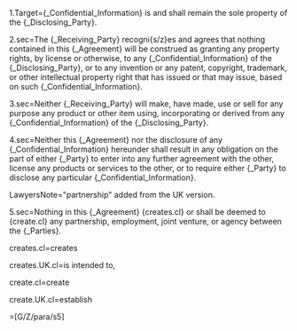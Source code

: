 1.Target={_Confidential_Information} is and shall remain the sole property of the {_Disclosing_Party}.

2.sec=The {_Receiving_Party} recogni{s/z}es and agrees that nothing contained in this {_Agreement} will be construed as granting any property rights, by license or otherwise, to any {_Confidential_Information} of the {_Disclosing_Party}, or to any invention or any patent, copyright, trademark, or other intellectual property right that has issued or that may issue, based on such {_Confidential_Information}.

3.sec=Neither {_Receiving_Party} will make, have made, use or sell for any purpose any product or other item using, incorporating or derived from any {_Confidential_Information} of the {_Disclosing_Party}.

4.sec=Neither this {_Agreement} nor the disclosure of any {_Confidential_Information} hereunder shall result in any obligation on the part of either {_Party} to enter into any further agreement with the other, license any products or services to the other, or to require either {_Party} to disclose any particular {_Confidential_Information}.

LawyersNote="partnership" added from the UK version.

5.sec=Nothing in this {_Agreement} {creates.cl} or shall be deemed to {create.cl} any partnership, employment, joint venture, or agency between the {_Parties}.


creates.cl=creates

creates.UK.cl=is intended to,

create.cl=create

create.UK.cl=establish

=[G/Z/para/s5]
